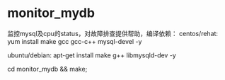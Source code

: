 # monitor_mydb
监控mysql及cpu的status，对故障排查提供帮助，编译依赖：
centos/rehat:
        yum install make gcc gcc-c++ mysql-devel -y

ubuntu/debian:
        apt-get install make g++ libmysqld-dev -y

cd monitor_mydb && make;
